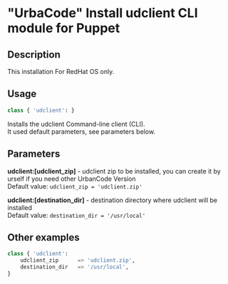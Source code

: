 "UrbaCode" Install udclient CLI module for Puppet
===
Description
---
This installation For RedHat OS only.

Usage
---
```python
class { 'udclient': }
```
Installs the udclient Command-line client (CLI).  
It used default parameters, see parameters below.

Parameters
---
**udclient:[udclient_zip]** - udclient zip to be installed, you can create it by urself if you need other UrbanCode Version  
Default value: `udclient_zip = 'udclient.zip'`

**udclient:[destination_dir]** - destination directory where udclient will be installed  
Default value: `destination_dir	= '/usr/local'`

Other examples
---
```python
class { 'udclient':
    udclient_zip      => 'udclient.zip',
    destination_dir   => '/usr/local',
}
```
